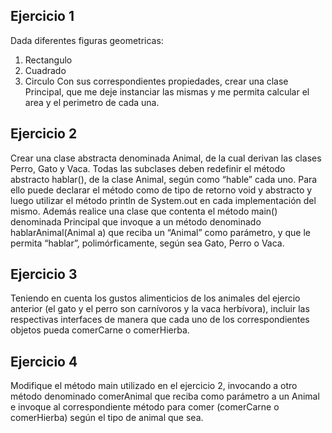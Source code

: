 ## Ejercicio 1

Dada diferentes figuras geometricas:

1. Rectangulo
2. Cuadrado
3. Circulo
   Con sus correspondientes propiedades, crear una clase Principal, que me deje instanciar las mismas y me permita calcular el area y el perimetro de cada una.

## Ejercicio 2

Crear una clase abstracta denominada Animal, de la cual derivan las clases Perro, Gato y Vaca. Todas las subclases deben redefinir el método abstracto hablar(), de la clase Animal, según como “hable” cada uno. Para ello puede declarar el método como de tipo de retorno void y abstracto y luego utilizar el método println de System.out en cada implementación del mismo.
Además realice una clase que contenta el método main() denominada Principal que invoque a un método denominado hablarAnimal(Animal a) que reciba un “Animal” como parámetro, y que le permita “hablar”, polimórficamente, según sea Gato, Perro o Vaca.

## Ejercicio 3

Teniendo en cuenta los gustos alimenticios de los animales del ejercio anterior (el gato y el perro son carnívoros y la vaca herbívora), incluir las respectivas interfaces de manera que cada uno de los correspondientes objetos pueda comerCarne o comerHierba.

## Ejercicio 4

Modifique el método main utilizado en el ejercicio 2, invocando a otro método denominado comerAnimal que reciba como parámetro a un Animal e invoque al correspondiente método para comer (comerCarne o comerHierba) según el tipo de animal que sea.

